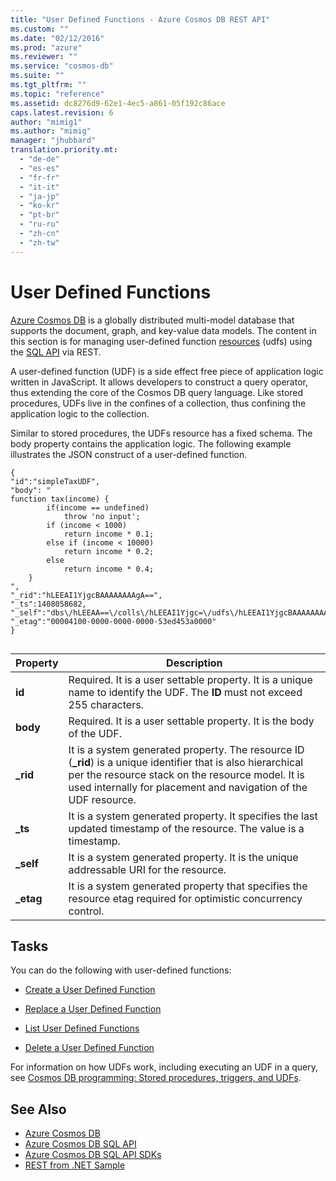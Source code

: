 ```yaml
---
title: "User Defined Functions - Azure Cosmos DB REST API"
ms.custom: ""
ms.date: "02/12/2016"
ms.prod: "azure"
ms.reviewer: ""
ms.service: "cosmos-db"
ms.suite: ""
ms.tgt_pltfrm: ""
ms.topic: "reference"
ms.assetid: dc8276d9-62e1-4ec5-a861-05f192c86ace
caps.latest.revision: 6
author: "mimig1"
ms.author: "mimig"
manager: "jhubbard"
translation.priority.mt: 
  - "de-de"
  - "es-es"
  - "fr-fr"
  - "it-it"
  - "ja-jp"
  - "ko-kr"
  - "pt-br"
  - "ru-ru"
  - "zh-cn"
  - "zh-tw"
---
```

# User Defined Functions
[Azure Cosmos DB](/azure/cosmos-db/introduction) is a globally distributed multi-model database that supports the document, graph, and key-value data models. The content in this section is for managing user-defined function [resources](/azure/cosmos-db/sql-api-resources) (udfs) using the [SQL API](/azure/cosmos-db/sql-api-introduction) via REST.  

A user-defined function (UDF) is a side effect free piece of application logic written in JavaScript. It allows developers to construct a query operator, thus extending the core of the Cosmos DB query language. Like stored procedures, UDFs live in the confines of a collection, thus confining the application logic to the collection.  
  
Similar to stored procedures, the UDFs resource has a fixed schema. The body property contains the application logic. The following example illustrates the JSON construct of a user-defined function.  
  
```  
{  
"id":"simpleTaxUDF",  
"body": "  
function tax(income) {  
        if(income == undefined)   
            throw 'no input';  
        if (income < 1000)   
            return income * 0.1;  
        else if (income < 10000)   
            return income * 0.2;  
        else  
            return income * 0.4;  
    }  
",  
"_rid":"hLEEAI1YjgcBAAAAAAAAgA==",  
"_ts":1408058682,  
"_self":"dbs\/hLEEAA==\/colls\/hLEEAI1Yjgc=\/udfs\/hLEEAI1YjgcBAAAAAAAAgA==\/",  
"_etag":"00004100-0000-0000-0000-53ed453a0000"  
}  
  
```  
  
|Property|Description|  
|--------------|-----------------|  
|**id**|Required. It is a user settable property. It is a unique name to identify the UDF. The **ID** must not exceed 255 characters.|  
|**body**|Required. It is a user settable property. It is the body of the UDF.|  
|**_rid**|It is a system generated property. The resource ID (**_rid**) is a unique identifier that is also hierarchical per the resource stack on the resource model. It is used internally for placement and navigation of the UDF resource.|  
|**_ts**|It is a system generated property. It specifies the last updated timestamp of the resource. The value is a timestamp.|  
|**_self**|It is a system generated property. It is the unique addressable URI for the resource.|  
|**_etag**|It is a system generated property that specifies the resource etag required for optimistic concurrency control.|  
  
## Tasks  
You can do the following with user-defined functions:  
  
-   [Create a User Defined Function](create-a-user-defined-function.md)  
  
-   [Replace a User Defined Function](replace-a-user-defined-function.md)  
  
-   [List User Defined Functions](list-user-defined-functions.md)  
  
-   [Delete a User Defined Function](delete-a-user-defined-function.md)  
  
For information on how UDFs work, including executing an UDF in a query, see [Cosmos DB programming: Stored procedures, triggers, and UDFs](/azure/cosmos-db/programming/).  
  
## See Also  
* [Azure Cosmos DB](https://docs.microsoft.com/azure/cosmos-db/introduction) 
* [Azure Cosmos DB SQL API](https://docs.microsoft.com/azure/cosmos-db/sql-api-introduction)   
* [Azure Cosmos DB SQL API SDKs](https://docs.microsoft.com/en-us/azure/cosmos-db/sql-api-sdk-dotnet)    
* [REST from .NET Sample](https://github.com/Azure/azure-documentdb-dotnet/tree/master/samples/rest-from-.net)  

